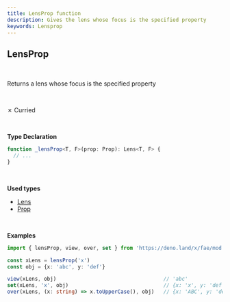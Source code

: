 ```yaml
---
title: LensProp function
description: Gives the lens whose focus is the specified property
keywords: Lensprop
---
```


## LensProp
<br>

Returns a lens whose focus is the specified property

<br>

&cross; Curried

<br>

**Type Declaration**
```typescript
function _lensProp<T, F>(prop: Prop): Lens<T, F> {
  // ...
}
```
<br>

**Used types**
* [Lens](/types/Lens)
* [Prop](/types/Prop)

<br>

**Examples**
```typescript
import { lensProp, view, over, set } from 'https://deno.land/x/fae/mod.ts'

const xLens = lensProp('x')
const obj = {x: 'abc', y: 'def'}

view(xLens, obj)                                   // 'abc'
set(xLens, 'x', obj)                               // {x: 'x', y: 'def'}
over(xLens, (x: string) => x.toUpperCase(), obj)   // {x: 'ABC', y: 'def'}
```
